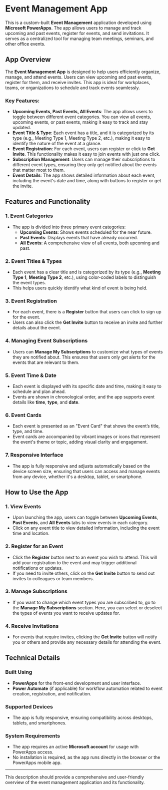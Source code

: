 # Event Management App

This is a custom-built **Event Management** application developed using **Microsoft PowerApps**. The app allows users to manage and track upcoming and past events, register for events, and send invitations. It serves as a centralized tool for managing team meetings, seminars, and other office events.

## App Overview

The **Event Management App** is designed to help users efficiently organize, manage, and attend events. Users can view upcoming and past events, register for them, and receive invites. This app is ideal for workplaces, teams, or organizations to schedule and track events seamlessly.

### Key Features:

- **Upcoming Events, Past Events, All Events**: The app allows users to toggle between different event categories. You can view all events, upcoming events, or past events, making it easy to track and stay updated.
- **Event Title & Type**: Each event has a title, and it is categorized by its type (e.g., Meeting Type 1, Meeting Type 2, etc.), making it easy to identify the nature of the event at a glance.
- **Event Registration**: For each event, users can register or click to **Get Invite**. This functionality makes it easy to join events with just one click.
- **Subscription Management**: Users can manage their subscriptions to different event types, ensuring they only get notified about the events that matter most to them.
- **Event Details**: The app shows detailed information about each event, including the event's date and time, along with buttons to register or get the invite.

## Features and Functionality

### 1. **Event Categories**
   - The app is divided into three primary event categories:
     - **Upcoming Events**: Shows events scheduled for the near future.
     - **Past Events**: Displays events that have already occurred.
     - **All Events**: A comprehensive view of all events, both upcoming and past.

### 2. **Event Titles & Types**
   - Each event has a clear title and is categorized by its type (e.g., **Meeting Type 1**, **Meeting Type 2**, etc.), using color-coded labels to distinguish the event types.
   - This helps users quickly identify what kind of event is being held.

### 3. **Event Registration**
   - For each event, there is a **Register** button that users can click to sign up for the event.
   - Users can also click the **Get Invite** button to receive an invite and further details about the event.

### 4. **Managing Event Subscriptions**
   - Users can **Manage My Subscriptions** to customize what types of events they are notified about. This ensures that users only get alerts for the events that are relevant to them.

### 5. **Event Time & Date**
   - Each event is displayed with its specific date and time, making it easy to schedule and plan ahead.
   - Events are shown in chronological order, and the app supports event details like **time**, **type**, and **date**.

### 6. **Event Cards**
   - Each event is presented as an "Event Card" that shows the event’s title, type, and time.
   - Event cards are accompanied by vibrant images or icons that represent the event's theme or topic, adding visual clarity and engagement.

### 7. **Responsive Interface**
   - The app is fully responsive and adjusts automatically based on the device screen size, ensuring that users can access and manage events from any device, whether it's a desktop, tablet, or smartphone.

## How to Use the App

### 1. **View Events**
   - Upon launching the app, users can toggle between **Upcoming Events**, **Past Events**, and **All Events** tabs to view events in each category.
   - Click on any event title to view detailed information, including the event time and location.

### 2. **Register for an Event**
   - Click the **Register** button next to an event you wish to attend. This will add your registration to the event and may trigger additional notifications or updates.
   - If you need to invite others, click on the **Get Invite** button to send out invites to colleagues or team members.

### 3. **Manage Subscriptions**
   - If you want to change which event types you are subscribed to, go to the **Manage My Subscriptions** section. Here, you can select or deselect the types of events you want to receive updates for.

### 4. **Receive Invitations**
   - For events that require invites, clicking the **Get Invite** button will notify you or others and provide any necessary details for attending the event.

## Technical Details

### Built Using
- **PowerApps** for the front-end development and user interface.
- **Power Automate** (if applicable) for workflow automation related to event creation, registration, and notification.

### Supported Devices
- The app is fully responsive, ensuring compatibility across desktops, tablets, and smartphones.

### System Requirements
- The app requires an active **Microsoft account** for usage with PowerApps access.
- No installation is required, as the app runs directly in the browser or the PowerApps mobile app.

---

This description should provide a comprehensive and user-friendly overview of the event management application and its functionality.